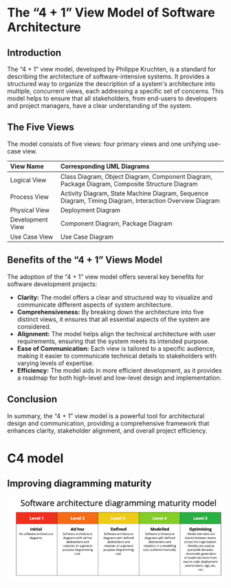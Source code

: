 # The “4 + 1” View Model of Software Architecture

## Introduction

The “4 + 1” view model, developed by Philippe Kruchten, is a standard for describing the architecture of software-intensive systems. It provides a structured way to organize the description of a system's architecture into multiple, concurrent views, each addressing a specific set of concerns. This model helps to ensure that all stakeholders, from end-users to developers and project managers, have a clear understanding of the system.

## The Five Views

The model consists of five views: four primary views and one unifying use-case view.

| View Name        | Corresponding UML Diagrams                                                                               |
|:-----------------|:---------------------------------------------------------------------------------------------------------|
| Logical View     | Class Diagram, Object Diagram, Component Diagram, Package Diagram, Composite Structure Diagram             |
| Process View     | Activity Diagram, State Machine Diagram, Sequence Diagram, Timing Diagram, Interaction Overview Diagram    |
| Physical View    | Deployment Diagram                                                                                       |
| Development View | Component Diagram, Package Diagram                                                                       |
| Use Case View    | Use Case Diagram                                                                                         |

## Benefits of the “4 + 1” Views Model

The adoption of the “4 + 1” view model offers several key benefits for software development projects:

- **Clarity:** The model offers a clear and structured way to visualize and communicate different aspects of system architecture.
- **Comprehensiveness:** By breaking down the architecture into five distinct views, it ensures that all essential aspects of the system are considered.
- **Alignment:** The model helps align the technical architecture with user requirements, ensuring that the system meets its intended purpose.
- **Ease of Communication:** Each view is tailored to a specific audience, making it easier to communicate technical details to stakeholders with varying levels of expertise.
- **Efficiency:** The model aids in more efficient development, as it provides a roadmap for both high-level and low-level design and implementation.

## Conclusion

In summary, the “4 + 1” view model is a powerful tool for architectural design and communication, providing a comprehensive framework that enhances clarity, stakeholder alignment, and overall project efficiency.

# C4 model
## Improving diagramming maturity
![C4 Model also called maturity model](c4Model.png)
